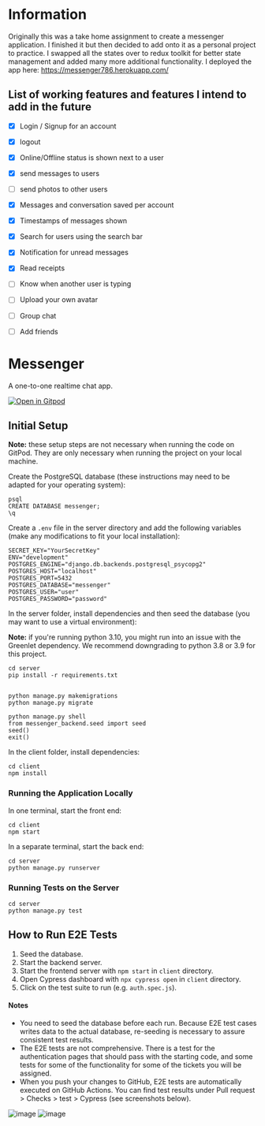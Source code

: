 # Information

Originally this was a take home assignment to create a messenger application. I finished it but then decided to add onto it as a personal project to practice. I swapped all the states over to redux toolkit for better state management and added many more additional functionality. I deployed the app here: https://messenger786.herokuapp.com/

## List of working features and features I intend to add in the future

- [x] Login / Signup for an account
- [x] logout 
- [x] Online/Offline status is shown next to a user 
- [x] send messages to users
- [ ] send photos to other users 
- [x] Messages and conversation saved per account 
- [x] Timestamps of messages shown 
- [x] Search for users using the search bar
- [x] Notification for unread messages
- [x] Read receipts
- [ ] Know when another user is typing
- [ ] Upload your own avatar 
- [ ] Group chat
- [ ] Add friends    




# Messenger

A one-to-one realtime chat app.

[![Open in Gitpod](https://gitpod.io/button/open-in-gitpod.svg)](https://gitpod.io/from-referrer/)

## Initial Setup

**Note:** these setup steps are not necessary when running the code on GitPod. They are only necessary when running the project on your local machine.

Create the PostgreSQL database (these instructions may need to be adapted for your operating system):

```
psql
CREATE DATABASE messenger;
\q
```

Create a `.env` file in the server directory and add the following variables (make any modifications to fit your local installation):
```
SECRET_KEY="YourSecretKey"
ENV="development"
POSTGRES_ENGINE="django.db.backends.postgresql_psycopg2"
POSTGRES_HOST="localhost"
POSTGRES_PORT=5432
POSTGRES_DATABASE="messenger"
POSTGRES_USER="user"
POSTGRES_PASSWORD="password"

```


In the server folder, install dependencies and then seed the database (you may want to use a virtual environment):

**Note:** if you're running python 3.10, you might run into an issue with the Greenlet dependency. We recommend downgrading to python 3.8 or 3.9 for this project.


```
cd server
pip install -r requirements.txt


python manage.py makemigrations
python manage.py migrate 

python manage.py shell
from messenger_backend.seed import seed
seed()
exit()

```

In the client folder, install dependencies:

```
cd client
npm install
```

### Running the Application Locally

In one terminal, start the front end:

```
cd client
npm start
```

In a separate terminal, start the back end:

```
cd server
python manage.py runserver
```

### Running Tests on the Server
```
cd server
python manage.py test
```

## How to Run E2E Tests

1. Seed the database.
1. Start the backend server.
1. Start the frontend server with `npm start` in `client` directory.
1. Open Cypress dashboard with `npx cypress open` in `client` directory.
1. Click on the test suite to run (e.g. `auth.spec.js`).

#### Notes

- You need to seed the database before each run. Because E2E test cases writes data to
  the actual database, re-seeding is necessary to assure consistent test results.
- The E2E tests are not comprehensive.
  There is a test for the authentication pages that should pass with the starting code,
  and some tests for some of the functionality for some of the tickets you will be assigned.
- When you push your changes to GitHub, E2E tests are automatically executed on GitHub Actions.
  You can find test results under Pull request > Checks > test > Cypress (see screenshots below).

![image](https://user-images.githubusercontent.com/8978815/136117299-b45a61ce-0b5c-495f-b572-05ad80b78a28.png)
![image](https://user-images.githubusercontent.com/8978815/136119935-4b941f87-0015-48c5-b93e-5bd0bcbbd64b.png)

